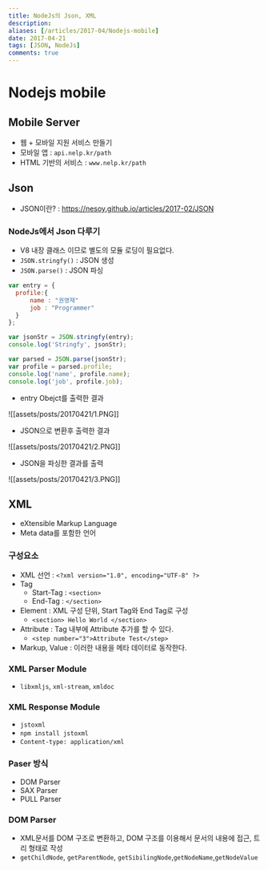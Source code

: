 ```yaml
---
title: NodeJs의 Json, XML
description: 
aliases: [/articles/2017-04/Nodejs-mobile]
date: 2017-04-21
tags: [JSON, NodeJs]
comments: true
---
```

# Nodejs mobile
## Mobile Server
- 웹 + 모바일 지원 서비스 만들기
- 모바일 앱 : `api.nelp.kr/path`
- HTML 기반의 서비스 : `www.nelp.kr/path`

## Json
- JSON이란? : <https://nesoy.github.io/articles/2017-02/JSON>

### NodeJs에서 Json 다루기
- V8 내장 클래스 이므로 별도의 모듈 로딩이 필요없다.
- `JSON.stringfy()` : JSON 생성
- `JSON.parse()` : JSON 파싱

``` javascript
var entry = {
  profile:{
      name : "권영재"
      job : "Programmer"
  }
};

var jsonStr = JSON.stringfy(entry);
console.log('Stringfy', jsonStr);

var parsed = JSON.parse(jsonStr);
var profile = parsed.profile;
console.log('name', profile.name);
console.log('job', profile.job);
```

- entry Obejct를 출력한 결과

![[assets/posts/20170421/1.PNG]]

- JSON으로 변환후 출력한 결과

![[assets/posts/20170421/2.PNG]]

- JSON을 파싱한 결과를 출력

![[assets/posts/20170421/3.PNG]]

## XML
- eXtensible Markup Language
- Meta data를 포함한 언어

### 구성요소
- XML 선언 : `<?xml version="1.0", encoding="UTF-8" ?>`
- Tag
  -  Start-Tag : `<section>`
  -  End-Tag : `</section>`
- Element : XML 구성 단위, Start Tag와 End Tag로 구성
  - `<section> Hello World </section>`
- Attribute : Tag 내부에 Attribute 추가를 할 수 있다.
  - `<step number="3">Attribute Test</step>`
- Markup, Value : 이러한 내용을 메타 데이터로 동작한다.

### XML Parser Module
- `libxmljs`, `xml-stream`, `xmldoc`

### XML Response Module
- `jstoxml`
- `npm install jstoxml`
- `Content-type: application/xml`

### Paser 방식
- DOM Parser
- SAX Parser
- PULL Parser

### DOM Parser
- XML문서를 DOM 구조로 변환하고, DOM 구조를 이용해서 문서의 내용에 접근, 트리 형태로 작성
- `getChildNode`, `getParentNode`, `getSibilingNode`,`getNodeName`,`getNodeValue`
